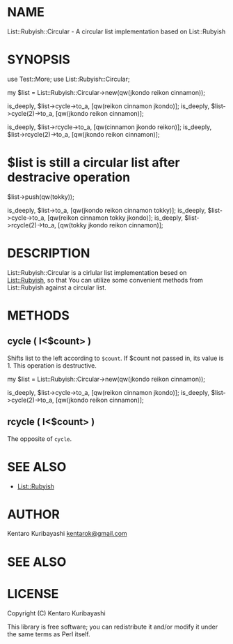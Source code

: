 # NAME

List::Rubyish::Circular - A circular list implementation based on
List::Rubyish

# SYNOPSIS

  use Test::More;
  use List::Rubyish::Circular;

  my $list = List::Rubyish::Circular->new(qw(jkondo reikon cinnamon));

  is_deeply, $list->cycle->to_a,     [qw(reikon cinnamon jkondo)];
  is_deeply, $list->cycle(2)->to_a,  [qw(jkondo reikon cinnamon)];

  is_deeply, $list->rcycle->to_a,    [qw(cinnamon jkondo reikon)];
  is_deeply, $list->rcycle(2)->to_a, [qw(jkondo reikon cinnamon)];

  # $list is still a circular list after destracive operation
  $list->push(qw(tokky));

  is_deeply, $list->to_a,            [qw(jkondo reikon cinnamon tokky)];
  is_deeply, $list->cycle->to_a,     [qw(reikon cinnamon tokky jkondo)];
  is_deeply, $list->rcycle(2)->to_a, [qw(tokky jkondo reikon cinnamon)];

# DESCRIPTION

List::Rubyish::Circular is a cirlular list implementation besed on
[List::Rubyish](http://search.cpan.org/perldoc?List::Rubyish), so that You can utilize some convenient methods from
List::Rubyish against a circular list.

# METHODS

## cycle ( I<$count> )

Shifts list to the left according to `$count`. If $count not passed
in, its value is 1. This operation is destructive.

  my $list = List::Rubyish::Circular->new(qw(jkondo reikon cinnamon));

  is_deeply, $list->cycle->to_a,    [qw(reikon cinnamon jkondo)];
  is_deeply, $list->cycle(2)->to_a, [qw(jkondo reikon cinnamon)];

## rcycle ( I<$count> )

The opposite of `cycle`.

# SEE ALSO

- [List::Rubyish](http://search.cpan.org/perldoc?List::Rubyish)

# AUTHOR

Kentaro Kuribayashi <kentarok@gmail.com>

# SEE ALSO

# LICENSE

Copyright (C) Kentaro Kuribayashi

This library is free software; you can redistribute it and/or modify
it under the same terms as Perl itself.